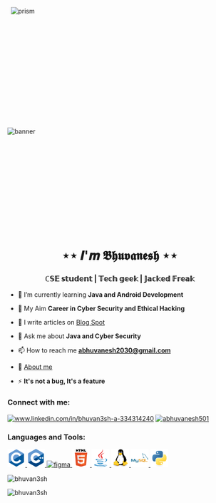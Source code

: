 
<img align="right" alt="prism" width="496" height="270" src="http://24.media.tumblr.com/4a3b008801798b91d89f8d68d2105a50/tumblr_n6o1s4Hcsh1s5nvu8o1_500.gif"><img align=left alt= "banner" width = "496" height = "270" src="https://camo.githubusercontent.com/12e5f2b182da4b52850b29bb09e8ba3e92b0ac2c0bd121de7dfcbb291fbbd525/68747470733a2f2f692e70696e696d672e636f6d2f6f726967696e616c732f37372f63612f61332f37376361613332383834643733356434333961646534356261333766656166322e676966" >
<br>
<br>
<br>
<br>
<br>
<br>
<br>
<br>
<br>
<br>
<br>
<h1 align="center">⋆⋆ 𝑰'𝒎 𝕭𝖍𝖚𝖛𝖆𝖓𝖊𝖘𝖍 ⋆⋆</h1>
<h3 align="center">ℂ𝕊𝔼 𝕤𝕥𝕦𝕕𝕖𝕟𝕥 | 𝕋𝕖𝕔𝕙 𝕘𝕖𝕖𝕜 | 𝕁𝕒𝕔𝕜𝕖𝕕 𝔽𝕣𝕖𝕒𝕜</h3>
<!img align="right" alt="prism" width="400" src="http://24.media.tumblr.com/4a3b008801798b91d89f8d68d2105a50/tumblr_n6o1s4Hcsh1s5nvu8o1_500.gif">

<p align="left"> </p>

- 🌱 I’m currently learning <b>Java and Android Development</b>

- 💪 My Aim <b>Career in Cyber Security and Ethical Hacking </b>

- 📝 I write articles on [Blog Spot](https://bhuvan3sh.blogspot.com/2022/12/chai-chat-with-ai.html)

- 💬 Ask me about <b>Java and Cyber Security</b>

- 📫 How to reach me **abhuvanesh2030@gmail.com**

- 📄 [About me](https://drive.google.com/file/d/1YX1jeHdRmrd1v_w0OYRzlrkkpBkOVtKJ/view?usp=share_link)

- ⚡ **It's not a bug, It's a feature**

<h3 align="left">Connect with me:</h3>
<p align="left">
<a href="https://linkedin.com/in/www.linkedin.com/in/bhuvan3sh-a-334314240" target="blank"><img align="center" src="https://raw.githubusercontent.com/rahuldkjain/github-profile-readme-generator/master/src/images/icons/Social/linked-in-alt.svg" alt="www.linkedin.com/in/bhuvan3sh-a-334314240" height="30" width="40" /></a>
<a href="https://www.hackerrank.com/abhuvanesh501" target="blank"><img align="center" src="https://raw.githubusercontent.com/rahuldkjain/github-profile-readme-generator/master/src/images/icons/Social/hackerrank.svg" alt="abhuvanesh501" height="30" width="40" /></a>
</p>

<h3 align="left">Languages and Tools:</h3>
<p align="left"> <a href="https://www.cprogramming.com/" target="_blank" rel="noreferrer"> <img src="https://raw.githubusercontent.com/devicons/devicon/master/icons/c/c-original.svg" alt="c" width="40" height="40"/> </a> <a href="https://www.w3schools.com/cpp/" target="_blank" rel="noreferrer"> <img src="https://raw.githubusercontent.com/devicons/devicon/master/icons/cplusplus/cplusplus-original.svg" alt="cplusplus" width="40" height="40"/> </a> <a href="https://www.figma.com/" target="_blank" rel="noreferrer"> <img src="https://www.vectorlogo.zone/logos/figma/figma-icon.svg" alt="figma" width="40" height="40"/> </a> <a href="https://www.w3.org/html/" target="_blank" rel="noreferrer"> <img src="https://raw.githubusercontent.com/devicons/devicon/master/icons/html5/html5-original-wordmark.svg" alt="html5" width="40" height="40"/> </a> <a href="https://www.java.com" target="_blank" rel="noreferrer"> <img src="https://raw.githubusercontent.com/devicons/devicon/master/icons/java/java-original.svg" alt="java" width="40" height="40"/> </a> <a href="https://www.linux.org/" target="_blank" rel="noreferrer"> <img src="https://raw.githubusercontent.com/devicons/devicon/master/icons/linux/linux-original.svg" alt="linux" width="40" height="40"/> </a> <a href="https://www.mysql.com/" target="_blank" rel="noreferrer"> <img src="https://raw.githubusercontent.com/devicons/devicon/master/icons/mysql/mysql-original-wordmark.svg" alt="mysql" width="40" height="40"/> </a> <a href="https://www.python.org" target="_blank" rel="noreferrer"> <img src="https://raw.githubusercontent.com/devicons/devicon/master/icons/python/python-original.svg" alt="python" width="40" height="40"/> </a> </p>

<p><img align="center" src="https://github-readme-stats.vercel.app/api/top-langs?username=bhuvan3sh&show_icons=true&locale=en&layout=compact" alt="bhuvan3sh" /></p>
<img src="https://komarev.com/ghpvc/?username=bhuvan3sh&label=Profile%20views&color=0e75b6&style=flat" alt="bhuvan3sh" > <!used for visiter count>
